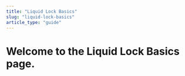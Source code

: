 ```yaml
---
title: "Liquid Lock Basics"
slug: "liquid-lock-basics"
article_type: "guide"
---
```


# Welcome to the Liquid Lock Basics page.
